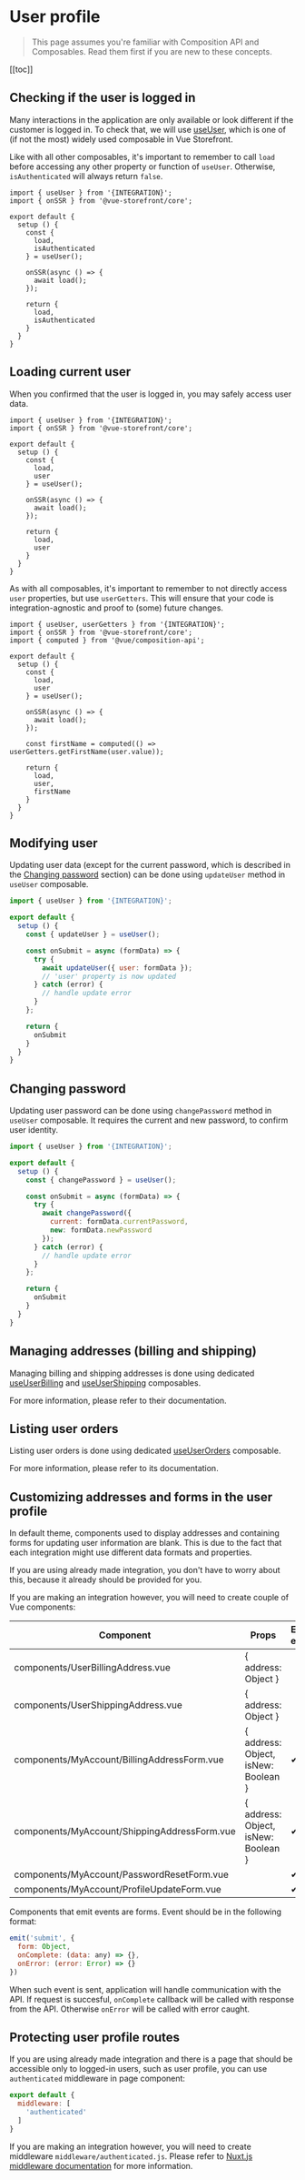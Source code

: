 # User profile

<!-- TODO: Add links to 'Composition API' and 'Composables' pages when they are ready -->

> This page assumes you're familiar with Composition API and Composables. Read them first if you are new to these concepts.

[[toc]]

## Checking if the user is logged in

Many interactions in the application are only available or look different if the customer is logged in. To check that, we will use [useUser](../composables/use-user.md), which is one of (if not the most) widely used composable in Vue Storefront.

Like with all other composables, it's important to remember to call `load` before accessing any other property or function of `useUser`. Otherwise, `isAuthenticated` will always return `false`.

```js{8,18}
import { useUser } from '{INTEGRATION}';
import { onSSR } from '@vue-storefront/core';

export default {
  setup () {
    const {
      load,
      isAuthenticated
    } = useUser();

    onSSR(async () => {
      await load();
    });

    return {
      load,
      isAuthenticated
    }
  }
}
```

## Loading current user

When you confirmed that the user is logged in, you may safely access user data.

```js{8,18}
import { useUser } from '{INTEGRATION}';
import { onSSR } from '@vue-storefront/core';

export default {
  setup () {
    const {
      load,
      user
    } = useUser();

    onSSR(async () => {
      await load();
    });

    return {
      load,
      user
    }
  }
}
```

As with all composables, it's important to remember to not directly access `user` properties, but use `userGetters`. This will ensure that your code is integration-agnostic and proof to (some) future changes.

```js{1,3,17,22}
import { useUser, userGetters } from '{INTEGRATION}';
import { onSSR } from '@vue-storefront/core';
import { computed } from '@vue/composition-api';

export default {
  setup () {
    const {
      load,
      user
    } = useUser();

    onSSR(async () => {
      await load();
    });

    const firstName = computed(() => userGetters.getFirstName(user.value));

    return {
      load,
      user,
      firstName
    }
  }
}
```

## Modifying user

Updating user data (except for the current password, which is described in the [Changing password](#changing-password) section) can be done using `updateUser` method in `useUser` composable.

```js
import { useUser } from '{INTEGRATION}';

export default {
  setup () {
    const { updateUser } = useUser();

    const onSubmit = async (formData) => {
      try {
        await updateUser({ user: formData });
        // 'user' property is now updated
      } catch (error) {
        // handle update error
      }
    };

    return {
      onSubmit
    }
  }
}
```

## Changing password

Updating user password can be done using `changePassword` method in `useUser` composable. It requires the current and new password, to confirm user identity.

```js
import { useUser } from '{INTEGRATION}';

export default {
  setup () {
    const { changePassword } = useUser();

    const onSubmit = async (formData) => {
      try {
        await changePassword({
          current: formData.currentPassword,
          new: formData.newPassword
        });
      } catch (error) {
        // handle update error
      }
    };

    return {
      onSubmit
    }
  }
}
```

## Managing addresses (billing and shipping)

Managing billing and shipping addresses is done using dedicated [useUserBilling](../composables/use-user-billing.md) and [useUserShipping](../composables/use-user-shipping.md) composables.

For more information, please refer to their documentation.

## Listing user orders

Listing user orders is done using dedicated [useUserOrders](../composables/use-user-orders.md) composable.

For more information, please refer to its documentation.

## Customizing addresses and forms in the user profile

In default theme, components used to display addresses and containing forms for updating user information are blank. This is due to the fact that each integration might use different data formats and properties.

If you are using already made integration, you don't have to worry about this, because it already should be provided for you.

If you are making an integration however, you will need to create couple of Vue components:

| Component                                    | Props                               | Emits event |
|----------------------------------------------|-------------------------------------|-------------|
| components/UserBillingAddress.vue            | { address: Object }                 |             |
| components/UserShippingAddress.vue           | { address: Object }                 |             |
| components/MyAccount/BillingAddressForm.vue  | { address: Object, isNew: Boolean } | ✔           |
| components/MyAccount/ShippingAddressForm.vue | { address: Object, isNew: Boolean } | ✔           |
| components/MyAccount/PasswordResetForm.vue   |                                     | ✔           |
| components/MyAccount/ProfileUpdateForm.vue   |                                     | ✔           |

Components that emit events are forms. Event should be in the following format:

```js
emit('submit', {
  form: Object,
  onComplete: (data: any) => {},
  onError: (error: Error) => {}
})
```

When such event is sent, application will handle communication with the API. If request is succesful, `onComplete` callback will be called with response from the API. Otherwise `onError` will be called with error caught.

## Protecting user profile routes

If you are using already made integration and there is a page that should be accessible only to logged-in users, such as user profile, you can use `authenticated` middleware in page component:

```js
export default {
  middleware: [
    'authenticated'
  ]
}
```

If you are making an integration however, you will need to create middleware `middleware/authenticated.js`. Please refer to [Nuxt.js middleware documentation](https://nuxtjs.org/docs/2.x/directory-structure/middleware/) for more information.
